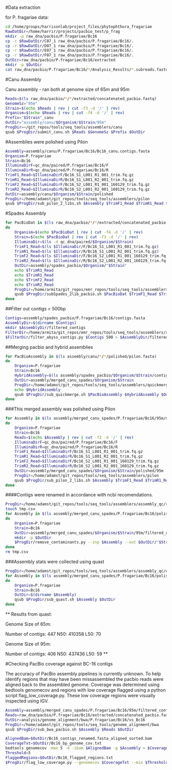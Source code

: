 #Data extraction

for P. fragariae data:

```bash
cd /home/groups/harrisonlab/project_files/phytophthora_fragariae
RawDatDir=/home/harrir/projects/pacbio_test/p_frag
mkdir -p raw_dna/pacbio/P.fragariae/Bc16
cp -r $RawDatDir/C07_1 raw_dna/pacbio/P.fragariae/Bc16/.
cp -r $RawDatDir/D07_1 raw_dna/pacbio/P.fragariae/Bc16/.
cp -r $RawDatDir/E07_1 raw_dna/pacbio/P.fragariae/Bc16/.
cp -r $RawDatDir/F07_1 raw_dna/pacbio/P.fragariae/Bc16/.
OutDir=raw_dna/pacbio/P.fragariae/Bc16/extracted
mkdir -p $OutDir
cat raw_dna/pacbio/P.fragariae/Bc16/*/Analysis_Results/*.subreads.fastq > $OutDir/concatenated_pacbio.fastq
```

#Canu Assembly

Canu assembly - ran both at genome size of 65m and 95m

```bash
Reads=$(ls raw_dna/pacbio/*/*/extracted/concatenated_pacbio.fastq)
GenomeSz="95m"
Strain=$(echo $Reads | rev | cut -f3 -d '/' | rev)
Organism=$(echo $Reads | rev | cut -f4 -d '/' | rev)
Prefix="$Strain"_canu
OutDir="assembly/canu/$Organism/$Strain/95m"
ProgDir=~/git_repos/tools/seq_tools/assemblers/canu
qsub $ProgDir/submit_canu.sh $Reads $GenomeSz $Prefix $OutDir
```

#Assemblies were polished using Pilon

```bash
Assembly=assembly/canu/P.fragariae/Bc16/Bc16_canu.contigs.fasta
Organism=P.fragariae
Strain=Bc16
IlluminaDirF=qc_dna/paired/P.fragariae/Bc16/F
IlluminaDirR=qc_dna/paired/P.fragariae/Bc16/R
TrimF1_Read=$IlluminaDirF/Bc16_S1_L001_R1_001_trim.fq.gz
TrimR1_Read=$IlluminaDirR/Bc16_S1_L001_R2_001_trim.fq.gz
TrimF2_Read=$IlluminaDirF/Bc16_S2_L001_R1_001_160129_trim.fq.gz
TrimR2_Read=$IlluminaDirR/Bc16_S2_L001_R2_001_160129_trim.fq.gz
OutDir=assembly/canu/$Organism/$Strain/polished
ProgDir=/home/adamst/git_repos/tools/seq_tools/assemblers/pilon
qsub $ProgDir/sub_pilon_2_libs.sh $Assembly $TrimF1_Read $TrimR1_Read $TrimF2_Read $TrimR2_Read $OutDir
```

#Spades Assembly

```bash
for PacBioDat in $(ls raw_dna/pacbio/*/*/extracted/concatenated_pacbio.fastq)
do
    Organism=$(echo $PacBioDat | rev | cut -f4 -d '/' | rev)
    Strain=$(echo $PacBioDat | rev | cut -f3 -d '/' | rev)
    IlluminaDir=$(ls -d qc_dna/paired/$Organism/$Strain)
    TrimF1_Read=$(ls $IlluminaDir/F/Bc16_S1_L001_R1_001_trim.fq.gz)
    TrimR1_Read=$(ls $IlluminaDir/R/Bc16_S1_L001_R2_001_trim.fq.gz)
    TrimF2_Read=$(ls $IlluminaDir/F/Bc16_S2_L001_R1_001_160129_trim.fq.gz)
    TrimR2_Read=$(ls $IlluminaDir/R/Bc16_S2_L001_R2_001_160129_trim.fq.gz)
    OutDir=assembly/spades_pacbio/$Organism/"$Strain"
    echo $TrimR1_Read
    echo $TrimR1_Read
    echo $TrimF2_Read
    echo $TrimR2_Read
    ProgDir=/home/armita/git_repos/emr_repos/tools/seq_tools/assemblers/spades/multiple_libraries
    qsub $ProgDir/subSpades_2lib_pacbio.sh $PacBioDat $TrimF1_Read $TrimR1_Read $TrimF2_Read $TrimR2_Read $OutDir 50
done
```

##Filter out contigs < 500bp

```bash
Contigs=assembly/spades_pacbio/P.fragariae/Bc16/contigs.fasta
AssemblyDir=$(dirname $Contigs)
mkdir $AssemblyDir/filtered_contigs
FilterDir=/home/armita/git_repos/emr_repos/tools/seq_tools/assemblers/abyss
$FilterDir/filter_abyss_contigs.py $Contigs 500 > $AssemblyDir/filtered_contigs/contigs_min_500bp.fasta
```

##Merging pacbio and hybrid assemblies

```bash
for PacBioAssembly in $(ls assembly/canu/*/*/polished/pilon.fasta)
do
    Organism=P.fragariae
    Strain=Bc16
    HybridAssembly=$(ls assembly/spades_pacbio/$Organism/$Strain/contigs.fasta)
    OutDir=assembly/merged_canu_spades/$Organism/$Strain
    ProgDir=/home/adamst/git_repos/tools/seq_tools/assemblers/quickmerge
    echo $HybridAssembly
    qsub $ProgDir/sub_quickmerge.sh $PacBioAssembly $HybridAssembly $OutDir
done
```
###This merged assembly was polished using Pilon

```bash
for Assembly in $(ls assembly/merged_canu_spades/P.fragariae/Bc16/95m/merged.fasta)
do
    Organism=P.fragariae
    Strain=Bc16
    Reads=$(echo $Assembly | rev | cut -f2 -d '/' | rev)
    IlluminaDirF=qc_dna/paired/P.fragariae/Bc16/F
    IlluminaDirR=qc_dna/paired/P.fragariae/Bc16/R
    TrimF1_Read=$IlluminaDirF/Bc16_S1_L001_R1_001_trim.fq.gz
    TrimR1_Read=$IlluminaDirR/Bc16_S1_L001_R2_001_trim.fq.gz
    TrimF2_Read=$IlluminaDirF/Bc16_S2_L001_R1_001_160129_trim.fq.gz
    TrimR2_Read=$IlluminaDirR/Bc16_S2_L001_R2_001_160129_trim.fq.gz
    OutDir=assembly/merged_canu_spades/$Organism/$Strain/polished/95m
    ProgDir=/home/adamst/git_repos/tools/seq_tools/assemblers/pilon
    qsub $ProgDir/sub_pilon_2_libs.sh $Assembly $TrimF1_Read $TrimR1_Read $TrimF2_Read $TrimR2_Read $OutDir
done
```

####Contigs were renamed in accordance with ncbi recomendations.

```bash
ProgDir=/home/adamst/git_repos/tools/seq_tools/assemblers/assembly_qc/remove_contaminants
touch tmp.csv
for Assembly in $(ls assembly/merged_canu_spades/P.fragariae/Bc16/polished/95m/pilon.fasta)
do
    Organism=P.fragariae
    Strain=Bc16
    OutDir=assembly/merged_canu_spades/$Organism/$Strain/95m/filtered_contigs
    mkdir -p $OutDir
    $ProgDir/remove_contaminants.py --inp $Assembly --out $OutDir/"$Strain"_contigs_renamed.fasta --coord_file tmp.csv
done
rm tmp.csv
```

###Assembly stats were collected using quast

```bash
ProgDir=/home/adamst/git_repos/tools/seq_tools/assemblers/assembly_qc/quast
for Assembly in $(ls assembly/merged_canu_spades/P.fragariae/Bc16/polished/95m/pilon.fasta)
do
    Organism=P.fragariae
    Strain=Bc16
    OutDir=$(dirname $Assembly)
    qsub $ProgDir/sub_quast.sh $Assembly $OutDir
done
```

** Results from quast:

Genome Size of 65m:

Number of contigs: 447
N50: 410358
L50: 70

Genome Size of 95m:

Number of contigs: 406
N50: 437436
L50: 59 **

#Checking PacBio coverage against BC-16 contigs

The accuracy of PacBio assembly pipelines is currently unknown. To help identify regions that may have been missassembled the pacbio reads were aligned back to the assembled genome. Coverage was determined using bedtools genomecov and regions with low coverage flagged using a python script flag_low_coverage.py. These low coverage regions were visually inspected using IGV.

```bash
Assembly=assembly/merged_canu_spades/P.fragariae/Bc16/95m/filtered_contigs/Bc16_contigs_renamed.fasta
Reads=raw_dna/pacbio/P.fragariae/Bc16/extracted/concatenated_pacbio.fastq
OutDir=analysis/genome_alignment/bwa/P.fragariae/Bc16/vs_Bc16
ProgDir=/home/adamst/git_repos/tools/seq_tools/genome_alignment/bwa
qsub $ProgDir/sub_bwa_pacbio.sh $Assembly $Reads $OutDir
```

```bash
AlignedBam=$OutDir/Bc16_contigs_renamed.fasta_aligned_sorted.bam
CoverageTxt=$OutDir/Bc16_bp_genome_cov.txt
bedtools genomecov -max 5 -d -ibam $AlignedBam -g $Assembly > $CoverageTxt
Threshold=5
FlaggedRegions=$OutDir/Bc16_flagged_regions.txt
$ProgDir/flag_low_coverage.py --genomecov $CoverageTxt --min $Threshold > $FlaggedRegions
```

